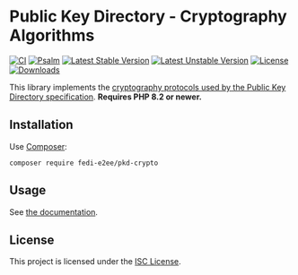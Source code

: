 # Public Key Directory - Cryptography Algorithms

[![CI](https://github.com/fedi-e2ee/pkd-crypto/actions/workflows/ci.yml/badge.svg)](https://github.com/fedi-e2ee/pkd-crypto/actions/workflows/ci.yml)
[![Psalm](https://github.com/fedi-e2ee/pkd-crypto/actions/workflows/psalm.yml/badge.svg)](https://github.com/fedi-e2ee/pkd-crypto/actions/workflows/psalm.yml)
[![Latest Stable Version](https://poser.pugx.org/fedi-e2ee/pkd-crypto/v/stable)](https://packagist.org/packages/fedi-e2ee/pkd-crypto)
[![Latest Unstable Version](https://poser.pugx.org/fedi-e2ee/pkd-crypto/v/unstable)](https://packagist.org/packages/fedi-e2ee/pkd-crypto)
[![License](https://poser.pugx.org/fedi-e2ee/pkd-crypto/license)](https://packagist.org/packages/fedi-e2ee/pkd-crypto)
[![Downloads](https://img.shields.io/packagist/dt/fedi-e2ee/pkd-crypto.svg)](https://packagist.org/packages/fedi-e2ee/pkd-crypto)

This library implements the [cryptography protocols used by the Public Key Directory specification](https://github.com/fedi-e2ee/public-key-directory-specification/blob/main/Specification.md#cryptography-protocols).
**Requires PHP 8.2 or newer.**

## Installation

Use [Composer](https://getcomposer.org/):

```terminal
composer require fedi-e2ee/pkd-crypto
```

## Usage

See [the documentation](docs).

## License

This project is licensed under the [ISC License](LICENSE).

